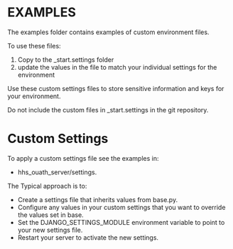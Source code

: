 # EXAMPLES

The examples folder contains examples of custom environment files.

To use these files:
1. Copy to the _start.settings folder
2. update the values in the file to match your individual settings for the environment

Use these custom settings files to store sensitive information and keys for your environment.

Do not include the custom files in _start.settings in the git repository.

# Custom Settings

To apply a custom settings file see the examples in:
- hhs_ouath_server/settings.

The Typical approach is to:

- Create a settings file that inherits values from base.py.
- Configure any values in your custom settings that you want to override the values set in base.
- Set the DJANGO_SETTINGS_MODULE environment variable to point to your new settings file.
- Restart your server to activate the new settings.
 